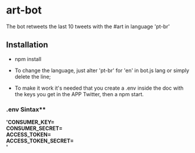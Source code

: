 # art-bot

The bot retweets the last 10 tweets with the #art in language 'pt-br'

## Installation 

- npm install

- To change the language, just alter 'pt-br' for 'en' in bot.js lang 
  or simply delete the line; 

- To make it work it's needed that you create a .env inside the doc
  with the keys you get in the APP Twitter, then a npm start.
  
### .env Sintax**

**'CONSUMER_KEY= <br/>
CONSUMER_SECRET= <br/>
ACCESS_TOKEN= <br/>
ACCESS_TOKEN_SECRET= <br/>'**

